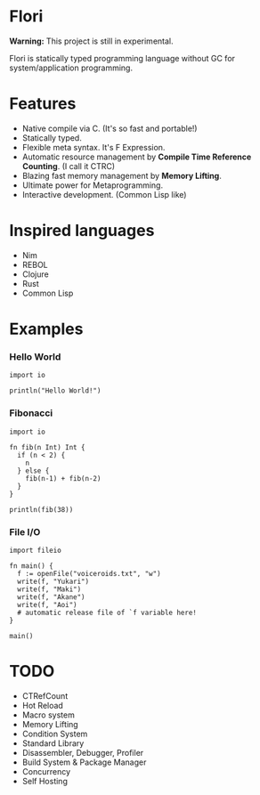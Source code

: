 
# Flori

**Warning:** This project is still in experimental.

Flori is statically typed programming language without GC for system/application programming.

# Features

- Native compile via C. (It's so fast and portable!)
- Statically typed.
- Flexible meta syntax. It's F Expression.
- Automatic resource management by **Compile Time Reference Counting**. (I call it CTRC)
- Blazing fast memory management by **Memory Lifting**.
- Ultimate power for Metaprogramming.
- Interactive development. (Common Lisp like)

# Inspired languages

- Nim
- REBOL
- Clojure
- Rust
- Common Lisp

# Examples

### Hello World
```
import io

println("Hello World!")
```

### Fibonacci
```
import io

fn fib(n Int) Int {
  if (n < 2) {
    n
  } else {
    fib(n-1) + fib(n-2)
  }
}

println(fib(38))
```

### File I/O
```
import fileio

fn main() {
  f := openFile("voiceroids.txt", "w")
  write(f, "Yukari")
  write(f, "Maki")
  write(f, "Akane")
  write(f, "Aoi")
  # automatic release file of `f variable here!
}

main()
```

# TODO

- CTRefCount
- Hot Reload
- Macro system
- Memory Lifting
- Condition System
- Standard Library
- Disassembler, Debugger, Profiler
- Build System & Package Manager
- Concurrency
- Self Hosting
